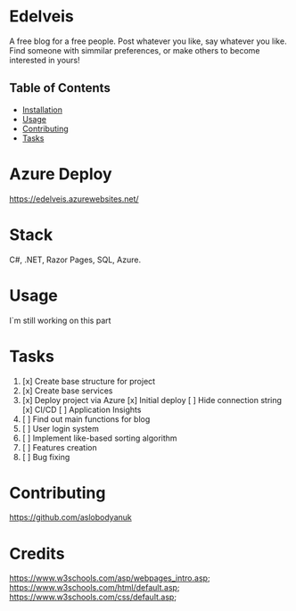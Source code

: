 # Edelveis

A free blog for a free people. Post whatever you like, say whatever you like. Find someone with simmilar preferences, or make others to become interested in yours!
## Table of Contents

- [Installation](#installation)
- [Usage](#usage)
- [Contributing](#contributing)
- [Tasks](#tasks)
# Azure Deploy
https://edelveis.azurewebsites.net/
# Stack

C#, .NET, Razor Pages, SQL, Azure.

# Usage

I`m still working on this part

# Tasks

1. [x] Create base structure for project
2. [x] Create base services
3. [x] Deploy project via Azure
       [x] Initial deploy
       [ ] Hide connection string
       [x] CI/CD
       [ ] Application Insights
4. [ ] Find out main functions for blog
5. [ ] User login system
6. [ ] Implement like-based sorting algorithm
7. [ ] Features creation
8. [ ] Bug fixing

# Contributing

https://github.com/aslobodyanuk


# Credits


https://www.w3schools.com/asp/webpages_intro.asp; 
 https://www.w3schools.com/html/default.asp;
 https://www.w3schools.com/css/default.asp;
